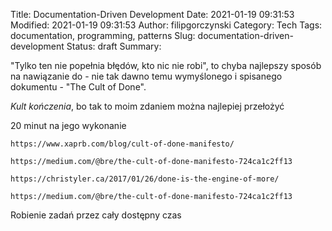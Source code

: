 Title: Documentation-Driven Development
Date: 2021-01-19 09:31:53
Modified: 2021-01-19 09:31:53
Author: filipgorczynski
Category: Tech
Tags: documentation, programming, patterns
Slug: documentation-driven-development
Status: draft
Summary: 


"Tylko ten nie popełnia błędów, kto nic nie robi", to chyba najlepszy sposób na nawiązanie do - nie tak dawno temu wymyślonego i spisanego dokumentu - "The Cult of Done".

*Kult kończenia*, bo tak to moim zdaniem można najlepiej przełożyć 

20 minut na jego wykonanie

`https://www.xaprb.com/blog/cult-of-done-manifesto/`

`https://medium.com/@bre/the-cult-of-done-manifesto-724ca1c2ff13`

`https://christyler.ca/2017/01/26/done-is-the-engine-of-more/`

`https://medium.com/@bre/the-cult-of-done-manifesto-724ca1c2ff13`


Robienie zadań przez cały dostępny czas
